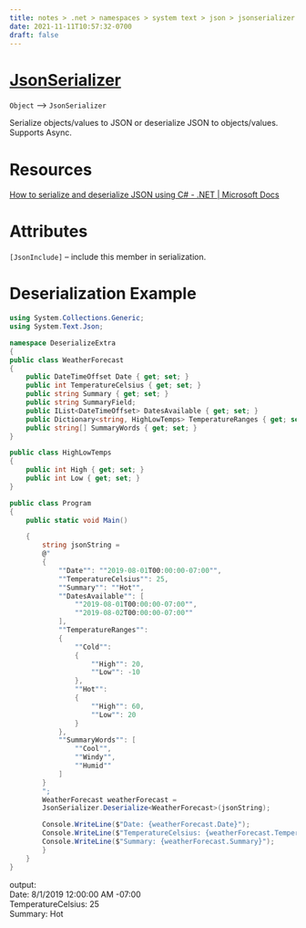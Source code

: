 ```yaml
---
title: notes > .net > namespaces > system text > json > jsonserializer
date: 2021-11-11T10:57:32-0700
draft: false
---
```

# [JsonSerializer](https://docs.microsoft.com/en-us/dotnet/api/system.text.json.jsonserializer?view=net-6.0)
`Object` –> `JsonSerializer`  

Serialize objects/values to JSON or deserialize JSON to objects/values.  
Supports Async.  

# Resources
[How to serialize and deserialize JSON using C# - .NET | Microsoft Docs](https://docs.microsoft.com/en-us/dotnet/standard/serialization/system-text-json-how-to?pivots=dotnet-6-0)

# Attributes
`[JsonInclude]` – include this member in serialization.

# Deserialization Example
```cs
using System.Collections.Generic;
using System.Text.Json;

namespace DeserializeExtra 
{
public class WeatherForecast 
{
    public DateTimeOffset Date { get; set; }
    public int TemperatureCelsius { get; set; }
    public string Summary { get; set; }
    public string SummaryField;
    public IList<DateTimeOffset> DatesAvailable { get; set; }
    public Dictionary<string, HighLowTemps> TemperatureRanges { get; set; }
    public string[] SummaryWords { get; set; }
}

public class HighLowTemps 
{
    public int High { get; set; }
    public int Low { get; set; }
}

public class Program 
{
    public static void Main()

    {
        string jsonString =
        @"
        {
            ""Date"": ""2019-08-01T00:00:00-07:00"",
            ""TemperatureCelsius"": 25,
            ""Summary"": ""Hot"",
            ""DatesAvailable"": [
                ""2019-08-01T00:00:00-07:00"",
                ""2019-08-02T00:00:00-07:00""
            ],
            ""TemperatureRanges"": 
            {
                ""Cold"": 
                {
                    ""High"": 20,
                    ""Low"": -10
                },
                ""Hot"": 
                {
                    ""High"": 60,
                    ""Low"": 20
                }
            },
            ""SummaryWords"": [
                ""Cool"",
                ""Windy"",
                ""Humid""
            ]
        }
        ";
        WeatherForecast weatherForecast =
        JsonSerializer.Deserialize<WeatherForecast>(jsonString);

        Console.WriteLine($"Date: {weatherForecast.Date}");
        Console.WriteLine($"TemperatureCelsius: {weatherForecast.TemperatureCelsius}");
        Console.WriteLine($"Summary: {weatherForecast.Summary}");
        }
    }
}
```
output:  
Date: 8/1/2019 12:00:00 AM -07:00  
TemperatureCelsius: 25  
Summary: Hot  
